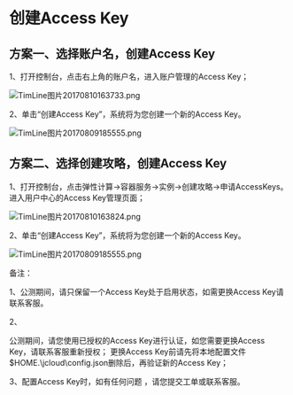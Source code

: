 # **创建Access Key**

## **方案一、选择账户名，创建Access Key**

1、打开控制台，点击右上角的账户名，进入账户管理的Access Key；

![TimLine图片20170810163733.png](http://img1.jcloudcs.com/cms/daa68837-0f1e-4cdc-aa18-d3a6ae43429520170810164229.png)

2、单击“创建Access Key”，系统将为您创建一个新的Access Key。

![TimLine图片20170809185555.png](http://img1.jcloudcs.com/cms/8f183138-f8fd-486f-8ee8-ab7eafa3e10820170810111738.png)

## **方案二、选择创建攻略，创建Access Key**

1、打开控制台，点击弹性计算->容器服务->实例->创建攻略->申请AccessKeys。进入用户中心的Access Key管理页面；

![TimLine图片20170810163824.png](https://img1.jcloudcs.com/cms/8c6efa7c-c9e3-4725-aba9-dda88ec1a7f620170810164217.png)

2、单击“创建Access Key”，系统将为您创建一个新的Access Key。

![TimLine图片20170809185555.png](https://img1.jcloudcs.com/cms/33cf8d30-501b-481f-8396-6be7c5c8ea9a20170810163231.png)

备注：

1、公测期间，请只保留一个Access Key处于启用状态，如需更换Access Key请联系客服。

2、

公测期间，请您使用已授权的Access Key进行认证，如您需要更换Access Key，请联系客服重新授权；
更换Access Key前请先将本地配置文件$HOME.\jcloud\config.json删除后，再验证新的Access Key；

3、配置Access Key时，如有任何问题 ，请您提交工单或联系客服。